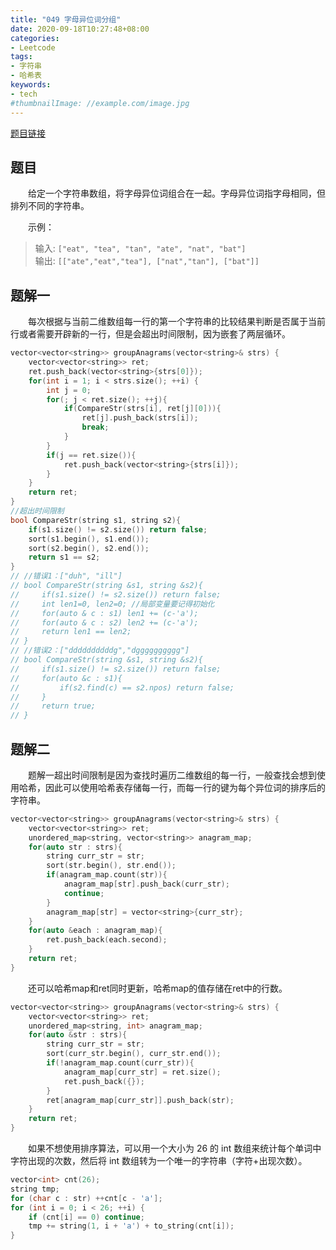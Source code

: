 ```yaml
---
title: "049 字母异位词分组"
date: 2020-09-18T10:27:48+08:00
categories:
- Leetcode
tags:
- 字符串
- 哈希表
keywords:
- tech
#thumbnailImage: //example.com/image.jpg
---
```

[题目链接](https://leetcode-cn.com/problems/group-anagrams/)
<!--more-->
## 题目
　　给定一个字符串数组，将字母异位词组合在一起。字母异位词指字母相同，但排列不同的字符串。

　　示例：
> 输入: `["eat", "tea", "tan", "ate", "nat", "bat"]`  
输出: `[["ate","eat","tea"], ["nat","tan"], ["bat"]]`

## 题解一
　　每次根据与当前二维数组每一行的第一个字符串的比较结果判断是否属于当前行或者需要开辟新的一行，但是会超出时间限制，因为嵌套了两层循环。

```cpp
vector<vector<string>> groupAnagrams(vector<string>& strs) {
    vector<vector<string>> ret;
    ret.push_back(vector<string>{strs[0]});
    for(int i = 1; i < strs.size(); ++i) {
        int j = 0;
        for(; j < ret.size(); ++j){
            if(CompareStr(strs[i], ret[j][0])){
                ret[j].push_back(strs[i]);
                break;
            }
        }
        if(j == ret.size()){
            ret.push_back(vector<string>{strs[i]});
        }
    }
    return ret;
}
//超出时间限制
bool CompareStr(string s1, string s2){
    if(s1.size() != s2.size()) return false;
    sort(s1.begin(), s1.end());
    sort(s2.begin(), s2.end());
    return s1 == s2;
}
// //错误1：["duh", "ill"]
// bool CompareStr(string &s1, string &s2){
//     if(s1.size() != s2.size()) return false;
//     int len1=0, len2=0; //局部变量要记得初始化
//     for(auto & c : s1) len1 += (c-'a');
//     for(auto & c : s2) len2 += (c-'a');
//     return len1 == len2;
// }
// //错误2：["ddddddddddg","dgggggggggg"]
// bool CompareStr(string &s1, string &s2){
//     if(s1.size() != s2.size()) return false;
//     for(auto &c : s1){
//         if(s2.find(c) == s2.npos) return false;
//     }
//     return true;
// }
```

## 题解二
　　题解一超出时间限制是因为查找时遍历二维数组的每一行，一般查找会想到使用哈希，因此可以使用哈希表存储每一行，而每一行的键为每个异位词的排序后的字符串。

```cpp
vector<vector<string>> groupAnagrams(vector<string>& strs) {
    vector<vector<string>> ret;
    unordered_map<string, vector<string>> anagram_map;
    for(auto str : strs){
        string curr_str = str;
        sort(str.begin(), str.end());
        if(anagram_map.count(str)){
            anagram_map[str].push_back(curr_str);
            continue;
        }
        anagram_map[str] = vector<string>{curr_str};
    }
    for(auto &each : anagram_map){
        ret.push_back(each.second);
    }
    return ret;
}
```

　　还可以哈希map和ret同时更新，哈希map的值存储在ret中的行数。
```cpp
vector<vector<string>> groupAnagrams(vector<string>& strs) {
    vector<vector<string>> ret;
    unordered_map<string, int> anagram_map;
    for(auto &str : strs){
        string curr_str = str;
        sort(curr_str.begin(), curr_str.end());
        if(!anagram_map.count(curr_str)){
            anagram_map[curr_str] = ret.size();
            ret.push_back({});
        }
        ret[anagram_map[curr_str]].push_back(str);
    }
    return ret;
}
```

　　如果不想使用排序算法，可以用一个大小为 26 的 int 数组来统计每个单词中字符出现的次数，然后将 int 数组转为一个唯一的字符串（字符+出现次数）。
```cpp
vector<int> cnt(26);
string tmp;
for (char c : str) ++cnt[c - 'a'];
for (int i = 0; i < 26; ++i) {
    if (cnt[i] == 0) continue;
    tmp += string(1, i + 'a') + to_string(cnt[i]);
}
```